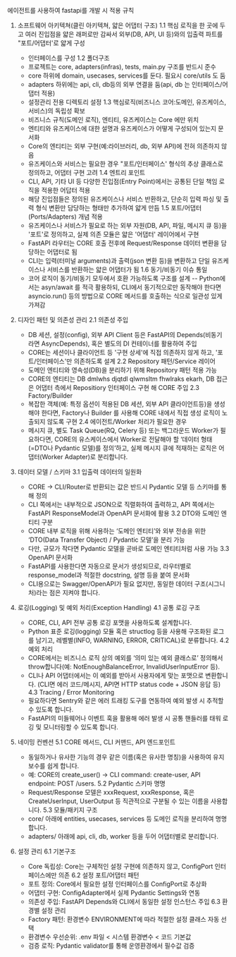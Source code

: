 에이전트를 사용하여 fastapi를 개발 시 적용 규칙

1. 소프트웨어 아키텍쳐(클린 아키텍쳐, 얇은 어댑터 구조)
 1.1 핵심 로직을 한 곳에 두고 여러 진입점을 얇은 래퍼로만 감싸서 외부(DB, API, UI 등)와의 입출력 파트를 "포트/어댑터'로 얇게 구성
     - 인터페이스를 구성
 1.2 폴더구조
     - 프로젝트는 core, adapters(infras), tests, main.py 구조를 반드시 준수
     - core 하위에 domain, usecases, services를 둔다. 필요시 core/utils 도 둠
     - adapters 하위에는 api, cli, db등의 외부 연결을 둠(api, db 는 인터페이스/어댑터 적용)
     - 설정관리 전용 디렉토리 설정
 1.3 핵심로직(비즈니스 코어:도메인, 유즈케이스, 서비스)의 독립성 확보
     - 비즈니스 규칙(도메인 로직), 엔티티, 유즈케이스는 Core 에만 위치
     - 엔티티와 유즈케이스에 대한 설명과 유즈케이스가 어떻게 구성되어 있는지 문서화
     - Core의 엔티티는 외부 구현(예:라이브러리, db, 외부 API)에 전혀 의존하지 않음
     - 유즈케이스와 서비스는 필요한 경우 "포트/인터페이스' 형식의 추상 클래스로 정의하고, 어댑터 구현 고려
 1.4 엔트리 포인트
     - CLI, API, 기타 UI 등 다양한 진입점(Entry Point)에서는 공통된 단일 책임  로직을 적용한 어답터 적용
     - 해당 진입점들은 정의된 유즈케이스나 서비스 반환하고, 단순히 입력 파싱 및 출력 형식 변환만 담당하는 형태만 추가하여 얇게 만듬
 1.5 포트/어댑터(Ports/Adapters) 개념 적용
     - 유즈케이스나 서비스가 필요로 하는 외부 자원(DB, API, 파일, 메시지 큐 등)을 '포트'로 정의하고, 실제 의존 모듈은 얇은 '어댑터' 레이어에서 구현
     - FastAPI 라우터는 CORE 호출 전후에 Request/Response 데이터 변환을 담당하는 어댑터로 됨
     - CLI는 입력(터미널 arguments)과 출력(json 변환 등)을 변환하고 단일 유즈케이스나 서비스를 반환하는 얇은 어댑터가 됨
 1.6 동기/비동기 이슈 통일
     - 코어 로직이 동기/비동기 모두에서 호환 가능하도록 구조를 설계
     -- Python에서는 asyn/await 를 적극 활용하되, CLI에서 동기적으로만 동작해야 한다면 asyncio.run() 등의 방법으로 CORE 메서드를 호출하는 식으로 일관성 있게 가져감

2. 디자인 패턴 및 의존성 관리
2.1 의존성 주입
   - DB 세션, 설정(config), 외부 API Client 등은 FastAPI의 Depends(비동기 라면 AsyncDepends), 혹은 별도의 DI 컨테이너를 활용하여 주입
   - CORE는 세션이나 클라이언트 등 '구현 상세'에 직접 의존하지 않게 하고, '포트/인터페이스'만 의존하도록 설계
2.2 Repository 패턴/Service 레이어
   - 도메인 엔티티와 영속성(DB)을 분리하기 위해 Repository 패턴 적용 가능
   - CORE의 엔티티는 DB dmlwhs djqtdl qlwmsltm fhwlraks ekarh, DB 접근은 어댑터 측에서 Repositiory 인터페이스 구현 해 CORE 주입
2.3 Factory/Builder
   - 복잡한 객체(예: 특정 옵션이 적용된 DB 세션, 외부 API 클라이언트등)을 생성해야 한다면, Factory나 Builder 를 사용해 CORE 내에서 직접 생성 로직이 노출되지 않도록 구현
2.4 에이전트/Worker 처리가 필요한 경우
   - 메시지 큐, 별도 Task Queue(RQ, Celery 등) 또는 백그라운드 Worker가 필요하다면, CORE의 유스케이스에서 Worker로 전달해야 할 ‘데이터 형태(=DTO나 Pydantic 모델)를 정의’하고, 실제 메시지 큐에 적재하는 로직은 어댑터(Worker Adapter)로 분리합니다.

3. 데이터 모델 / 스키마
3.1 입출력 데이터의 일원화
   - CORE → CLI/Router로 반환되는 값은 반드시 Pydantic 모델 등 스키마를 통해 정의
   - CLI 쪽에서는 내부적으로 JSON으로 직렬화하여 출력하고, API 쪽에서는 FastAPI ResponseModel과 OpenAPI 문서화에 활용
3.2 DTO와 도메인 엔티티 구분
   - CORE 내부 로직을 위해 사용하는 ‘도메인 엔티티’와 외부 전송을 위한 ‘DTO(Data Transfer Object) / Pydantic 모델’을 분리 가능
   - 다만, 규모가 작다면 Pydantic 모델을 곧바로 도메인 엔티티처럼 사용 가능
3.3 OpenAPI 문서화
   - FastAPI를 사용한다면 자동으로 문서가 생성되므로, 라우터별로 response_model과 적절한 docstring, 설명 등을 붙여 문서화
   - CLI용으로는 Swagger/OpenAPI가 필요 없지만, 동일한 데이터 구조(시그니처)라는 점은 지켜야 합니다.

4. 로깅(Logging) 및 예외 처리(Exception Handling)
4.1 공통 로깅 구조
   - CORE, CLI, API 전부 공통 로깅 포맷을 사용하도록 설계합니다.
   - Python 표준 로깅(logging) 모듈 혹은 structlog 등을 사용해 구조화된 로그를 남기고, 레벨별(INFO, WARNING, ERROR, CRITICAL)로 분류합니다.
4.2 예외 처리
   - CORE에서는 비즈니스 로직 상의 예외를 ‘의미 있는 예외 클래스로’ 정의해서 throw합니다(예: NotEnoughBalanceError, InvalidUserInputError 등).
   - CLI나 API 어댑터에서는 이 예외를 받아서 사용자에게 맞는 포맷으로 변환합니다. (CLI면 에러 코드/메시지, API면 HTTP status code + JSON 응답 등)
4.3 Tracing / Error Monitoring
   - 필요하다면 Sentry와 같은 에러 트래킹 도구를 연동하여 예외 발생 시 추적할 수 있도록 합니다.
   - FastAPI의 미들웨어나 이벤트 훅을 활용해 에러 발생 시 공통 핸들러를 태워 로깅 및 모니터링할 수 있도록 합니다.

5. 네이밍 컨벤션
5.1 CORE 메서드, CLI 커맨드, API 엔드포인트
   - 동일하거나 유사한 기능의 경우 같은 이름(혹은 유사한 명칭)을 사용하여 유지보수를 쉽게 합니다.
   - 예: CORE의 create_user() → CLI command: create-user, API endpoint: POST /users.
5.2 Pydantic 스키마 명명
   - Request/Response 모델은 xxxRequest, xxxResponse, 혹은 CreateUserInput, UserOutput 등 직관적으로 구분될 수 있는 이름을 사용합니다.
5.3 모듈/패키지 구조
   - core/ 아래에 entities, usecases, services 등 도메인 로직을 분리하여 명명합니다.
   - adapters/ 아래에 api, cli, db, worker 등을 두어 어댑터별로 분리합니다.

6. 설정 관리
6.1 기본구조
   - Core 독립성: Core는 구체적인 설정 구현에 의존하지 않고, ConfigPort 인터페이스에만 의존
6.2 설정 포트/어댑터 패턴
   - 포트 정의: Core에서 필요한 설정 인터페이스를 ConfigPort로 추상화
   - 어댑터 구현: ConfigAdapter에서 실제 Pydantic Settings와 연동
   - 의존성 주입: FastAPI Depends와 CLI에서 동일한 설정 인스턴스 주입
6.3 환경별 설정 관리
   - Factory 패턴: 환경변수 ENVIRONMENT에 따라 적절한 설정 클래스 자동 선택
   - 환경변수 우선순위: .env 파일 < 시스템 환경변수 < 코드 기본값
   - 검증 로직: Pydantic validator를 통해 운영환경에서 필수값 검증